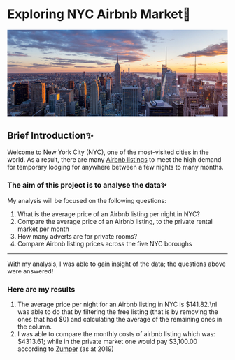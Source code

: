 # Exploring NYC Airbnb Market🚀
<img src="./nyc.jpeg">
<h2>Brief Introduction✨</h2>
Welcome to New York City (NYC), one of the most-visited cities in the world. As a result, there are many <a href="https://www.airbnb.com/">Airbnb listings</a> to meet the high demand for temporary lodging for anywhere between a few nights to many months.

<h3>The aim of this project is to analyse the data✨</h3>
My analysis will be focused on the following questions:
<ol>
  <li>What is the average price of an Airbnb listing per night in NYC?</li>
  <li>Compare the average price of an Airbnb listing, to the private rental market per month</li>
  <li>How many adverts are for private rooms?</li>
  <li>Compare Airbnb listing prices across the five NYC boroughs</li>
</ol>

_________________________________________________________________________________
<p>With my analysis, I was able to gain insight of the data; the questions above were answered!</p>
<h3>Here are my results</h3>
<ol>
  <li>The average price per night for an Airbnb listing in NYC is $141.82.\nI was able to do that by filtering the free listing (that is by removing the ones that had $0) and calculating the average of the remaining ones in the column.</li>
  <li>I was able to compare the monthly costs of airbnb listing which was: $4313.61; while in the private market one would pay $3,100.00 according to <a href="https://www.zumper.com/">Zumper</a> (as at 2019)</li>
</ol>

